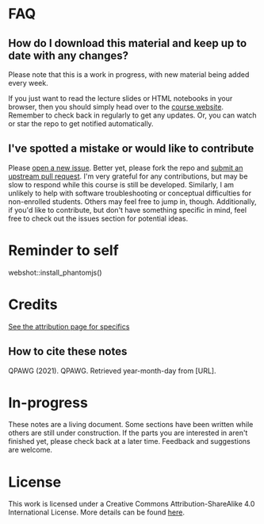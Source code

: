 # FAQ

## How do I download this material and keep up to date with any changes?

Please note that this is a work in progress, with new material being added every week. 

If you just want to read the lecture slides or HTML notebooks in your browser, then you should simply head over to the [course website](https://r-computing-lab.github.io/QPAWG/). Remember to check back in regularly to get any updates. Or, you can watch or star the repo to get notified automatically.



## I've spotted a mistake or would like to contribute

Please [open a new issue](https://help.github.com/articles/creating-an-issue/). Better yet, please fork the repo and [submit an upstream pull request](https://help.github.com/articles/creating-a-pull-request-from-a-fork/). I'm very grateful for any contributions, but may be slow to respond while this course is still be developed. Similarly, I am unlikely to help with software troubleshooting or conceptual difficulties for non-enrolled students. Others may feel free to jump in, though. Additionally, if you'd like to contribute, but don't have something specific in mind, feel free to check out the issues section for potential ideas.


# Reminder to self

webshot::install_phantomjs()

# Credits

[See the attribution page for specifics]( https://r-computing-lab.github.io/QPAWG/front-matter.html#attribution)


## How to cite these notes

QPAWG (2021). QPAWG. Retrieved year-month-day from [URL].

# In-progress

These notes are a living document. Some sections have been written while others are still under construction. If the parts you are interested in aren't finished yet, please check back at a later time. Feedback and suggestions are welcome.

# License

This work is licensed under a Creative Commons Attribution-ShareAlike 4.0 International License. More details can be found [here](https://r-computing-lab.github.io/QPAWG/license.html).
